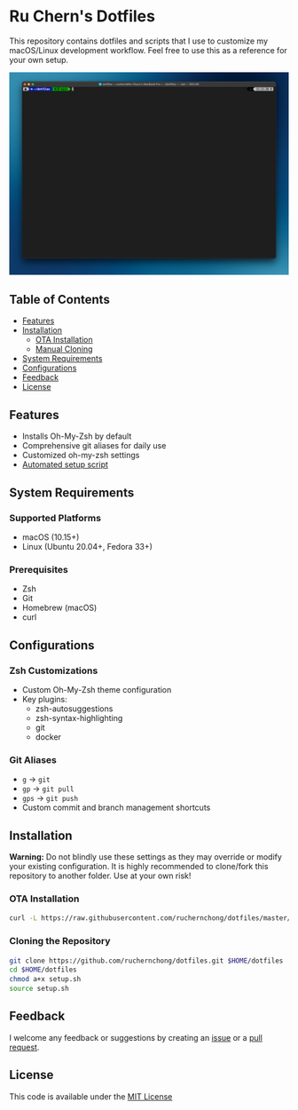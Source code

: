 # Ru Chern's Dotfiles

This repository contains dotfiles and scripts that I use to customize my macOS/Linux development workflow. Feel free to use this as a reference for your own setup.

![Terminal](terminal.png)

## Table of Contents

- [Features](#features)
- [Installation](#installation)
  - [OTA Installation](#ota-installation)
  - [Manual Cloning](#cloning-the-repository)
- [System Requirements](#system-requirements)
- [Configurations](#configurations)
- [Feedback](#feedback)
- [License](#license)

## Features

- Installs Oh-My-Zsh by default
- Comprehensive git aliases for daily use
- Customized oh-my-zsh settings
- [Automated setup script](setup.sh)

## System Requirements

### Supported Platforms

- macOS (10.15+)
- Linux (Ubuntu 20.04+, Fedora 33+)

### Prerequisites

- Zsh
- Git
- Homebrew (macOS)
- curl

## Configurations

### Zsh Customizations

- Custom Oh-My-Zsh theme configuration
- Key plugins:
  - zsh-autosuggestions
  - zsh-syntax-highlighting
  - git
  - docker

### Git Aliases

- `g` → `git`
- `gp` → `git pull`
- `gps` → `git push`
- Custom commit and branch management shortcuts

## Installation

**Warning:** Do not blindly use these settings as they may override or modify your existing configuration. It is highly recommended to clone/fork this repository to another folder. Use at your own risk!

### OTA Installation

```zsh
curl -L https://raw.githubusercontent.com/ruchernchong/dotfiles/master/install.sh | bash
```

### Cloning the Repository

```zsh
git clone https://github.com/ruchernchong/dotfiles.git $HOME/dotfiles
cd $HOME/dotfiles
chmod a+x setup.sh
source setup.sh
```

## Feedback

I welcome any feedback or suggestions by creating an [issue](https://github.com/ruchernchong/dotfiles/issues) or a [pull request](https://github.com/ruchernchong/dotfiles/pulls).

## License

This code is available under the [MIT License](LICENSE)
